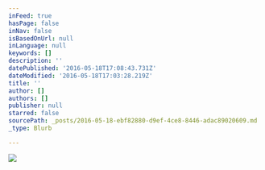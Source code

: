 ```yaml
---
inFeed: true
hasPage: false
inNav: false
isBasedOnUrl: null
inLanguage: null
keywords: []
description: ''
datePublished: '2016-05-18T17:08:43.731Z'
dateModified: '2016-05-18T17:03:28.219Z'
title: ''
author: []
authors: []
publisher: null
starred: false
sourcePath: _posts/2016-05-18-ebf82880-d9ef-4ce8-8446-adac89020609.md
_type: Blurb

---
```

![](https://the-grid-user-content.s3-us-west-2.amazonaws.com/18938b91-acc9-4763-82d4-3d7005d75e41.png)